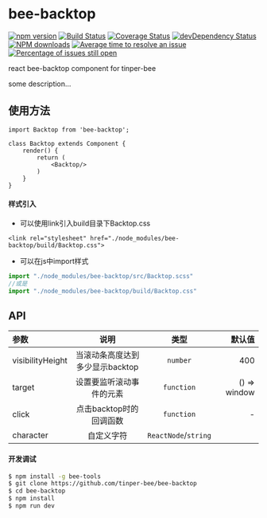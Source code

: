 # bee-backtop

[![npm version](https://img.shields.io/npm/v/bee-backtop.svg)](https://www.npmjs.com/package/bee-backtop)
[![Build Status](https://img.shields.io/travis/tinper-bee/bee-backtop/master.svg)](https://travis-ci.org/tinper-bee/bee-backtop)
[![Coverage Status](https://coveralls.io/repos/github/tinper-bee/bee-backtop/badge.svg?branch=master)](https://coveralls.io/github/tinper-bee/bee-backtop?branch=master)
[![devDependency Status](https://img.shields.io/david/dev/tinper-bee/bee-backtop.svg)](https://david-dm.org/tinper-bee/bee-backtop#info=devDependencies)
[![NPM downloads](http://img.shields.io/npm/dm/bee-backtop.svg?style=flat)](https://npmjs.org/package/bee-backtop)
[![Average time to resolve an issue](http://isitmaintained.com/badge/resolution/tinper-bee/bee-backtop.svg)](http://isitmaintained.com/project/tinper-bee/bee-backtop "Average time to resolve an issue")
[![Percentage of issues still open](http://isitmaintained.com/badge/open/tinper-bee/bee-backtop.svg)](http://isitmaintained.com/project/tinper-bee/bee-backtop "Percentage of issues still open")


react bee-backtop component for tinper-bee

some description...

## 使用方法

```
import Backtop from 'bee-backtop';

class Backtop extends Component {
    render() {
        return (
            <Backtop/>
        )
    }
}
```
#### 样式引入
- 可以使用link引入build目录下Backtop.css
```
<link rel="stylesheet" href="./node_modules/bee-backtop/build/Backtop.css">
```
- 可以在js中import样式
```js
import "./node_modules/bee-backtop/src/Backtop.scss"
//或是
import "./node_modules/bee-backtop/build/Backtop.css"
```


## API

|参数|说明|类型|默认值|
|:--|:---:|:--:|---:|
|visibilityHeight|当滚动条高度达到多少显示backtop|`number`|400|
|target|设置要监听滚动事件的元素|`function`|() => window|
|click|点击backtop时的回调函数|`function`|-|
|character|自定义字符|`ReactNode`/`string`|<Icon type="uf-top-up"/>|

#### 开发调试

```sh
$ npm install -g bee-tools
$ git clone https://github.com/tinper-bee/bee-backtop
$ cd bee-backtop
$ npm install
$ npm run dev
```
